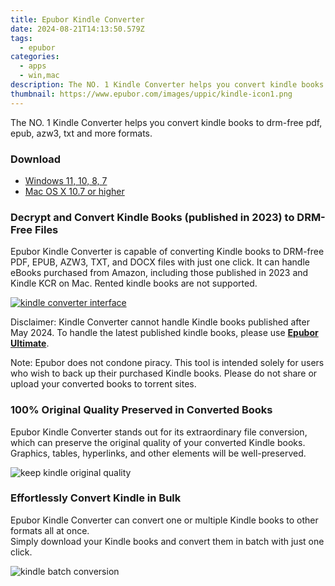 ```yaml
---
title: Epubor Kindle Converter
date: 2024-08-21T14:13:50.579Z
tags: 
  - epubor
categories: 
  - apps
  - win,mac
description: The NO. 1 Kindle Converter helps you convert kindle books to drm-free pdf, epub, azw3, txt and more formats.
thumbnail: https://www.epubor.com/images/uppic/kindle-icon1.png
---
```


The NO. 1 Kindle Converter helps you convert kindle books to drm-free pdf, epub, azw3, txt and more formats.


### Download

- [Windows 11, 10, 8, 7](https://secure.2checkout.com/order/checkout.php?QTY=1&AFFILIATE=108875&CART=1&CARD=2&DESIGN_TYPE=2&CURRENCY=USD&ORDERSTYLE=nLWooJa5iLg=&PAY_TYPE=PAYPAL&PRODS=40771801&OPTIONS40771801=LAlife)
- [Mac OS X 10.7 or higher](https://secure.2checkout.com/order/checkout.php?QTY=1&AFFILIATE=108875&CART=1&CARD=2&DESIGN_TYPE=2&CURRENCY=USD&ORDERSTYLE=nLWooJa5iLg=&PAY_TYPE=PAYPAL&PRODS=40771928&OPTIONS40771928=LAlife)

### Decrypt and Convert Kindle Books (published in 2023) to DRM-Free Files

Epubor Kindle Converter is capable of converting Kindle books to DRM-free PDF, EPUB, AZW3, TXT, and DOCX files with just one click. It can handle eBooks purchased from Amazon, including those published in 2023 and Kindle KCR on Mac. Rented kindle books are not supported.

[![kindle converter interface](https://www.epubor.com/images/uppic/kindle-converter-main-interface-video.png)](https://www.youtube.com/watch?v=r_RdFtztPCA)

Disclaimer: Kindle Converter cannot handle Kindle books published after May 2024. To handle the latest published kindle books, please use [**Epubor Ultimate**](https://tools.techidaily.com/epubor/ultimate/).

Note: Epubor does not condone piracy. This tool is intended solely for users who wish to back up their purchased Kindle books. Please do not share or upload your converted books to torrent sites.

### 100% Original Quality Preserved in Converted Books

Epubor Kindle Converter stands out for its extraordinary file conversion, which can preserve the original quality of your converted Kindle books. Graphics, tables, hyperlinks, and other elements will be well-preserved.

![keep kindle original quality](https://www.epubor.com/kindle-converter.htmlimages/uppic/kindle-original-quality.png)

### Effortlessly Convert Kindle in Bulk

Epubor Kindle Converter can convert one or multiple Kindle books to other formats all at once.  
Simply download your Kindle books and convert them in batch with just one click.

![kindle batch conversion](https://www.epubor.com/images/uppic/batch-conversion-kindle-converter.png)